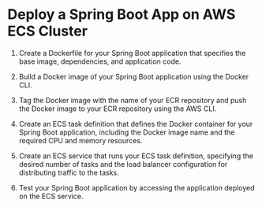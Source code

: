 # Deploy a Spring Boot App on AWS ECS Cluster
 1. Create a Dockerfile for your Spring Boot application that specifies the base image, dependencies, and application code.
 2. Build a Docker image of your Spring Boot application using the Docker CLI.
 3. Tag the Docker image with the name of your ECR repository and push the Docker image to your ECR repository using the AWS CLI.
 4. Create an ECS task definition that defines the Docker container for your Spring Boot application, including the Docker image name and the required CPU and memory resources.

 5. Create an ECS service that runs your ECS task definition, specifying the desired number of tasks and the load balancer configuration for distributing traffic to the tasks.
 6. Test your Spring Boot application by accessing the application deployed on the ECS service.